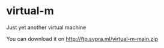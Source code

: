# virtual-m
Just yet another virtual machine

You can download it on http://ftp.svpra.ml/virtual-m-main.zip
